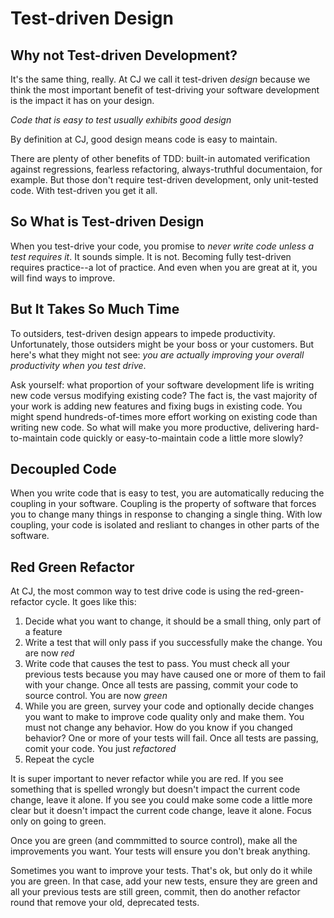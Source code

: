 # Test-driven Design

## Why not Test-driven Development?

It's the same thing, really. At CJ we call it
test-driven _design_ because we think the most important
benefit of test-driving your software development is the
impact it has on your design.

_Code that is easy to test usually exhibits good design_

By definition at CJ, good design means code is easy to
maintain.

There are plenty of other benefits of TDD: built-in automated
verification against regressions, fearless refactoring,
always-truthful documentaion, for example. But those don't
require test-driven development, only unit-tested code.
With test-driven you get it all.

## So What is Test-driven Design

When you test-drive your code, you promise to _never write
code unless a test requires it_. It sounds simple. It is
not. Becoming fully test-driven requires practice--a lot
of practice. And even when you are great at it, you will
find ways to improve.

## But It Takes So Much Time

To outsiders, test-driven design appears to impede productivity.
Unfortunately, those outsiders might be your boss or
your customers. But here's what they might not see: _you are
actually improving your overall productivity when you
test drive_.

Ask yourself: what proportion of your software development life
is writing new code versus modifying existing code? The fact
is, the vast majority of your work is adding new features and
fixing bugs in existing code. You might spend hundreds-of-times
more effort working on existing code than writing new code. So
what will make you more productive, delivering hard-to-maintain
code quickly or easy-to-maintain code a little more slowly?

## Decoupled Code

When you write code that is easy to test, you are automatically
reducing the coupling in your software. Coupling is the property
of software that forces you to change many things in response to
changing a single thing. With low coupling, your code is isolated
and resliant to changes in other parts of the software.

## Red Green Refactor

At CJ, the most common way to test drive code is using the
red-green-refactor cycle. It goes like this:

1. Decide what you want to change, it should be a small thing, only
part of a feature
1. Write a test that will only pass if you successfully make the change.
You are now _red_
1. Write code that causes the test to pass. You must check all your
previous tests because you may have caused one or more of them to fail
with your change. Once all tests are passing, commit your code to
source control. You are now _green_
1. While you are green, survey your code and optionally decide changes you want
to make to improve code quality only and make them. You must not
change any behavior. How do you know if you changed behavior? One or
more of your tests will fail. Once all tests are passing, comit your
code. You just _refactored_
1. Repeat the cycle

It is super important to never refactor while you are red. If you see
something that is spelled wrongly but doesn't impact the current code
change, leave it alone. If you see you could make some code a little more
clear but it doesn't impact the current code change, leave it alone. Focus
only on going to green.

Once you are green (and commmitted to source control), make all the
improvements you want. Your tests will ensure you don't break anything.

Sometimes you want to improve your tests. That's ok, but only do it
while you are green. In that case, add your new tests, ensure they are
green and all your previous tests are still green, commit, then do another
refactor round that remove your old, deprecated tests.







